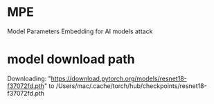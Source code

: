 # MPE
Model Parameters Embedding for AI models attack


# model download path
Downloading: "https://download.pytorch.org/models/resnet18-f37072fd.pth" to /Users/mac/.cache/torch/hub/checkpoints/resnet18-f37072fd.pth